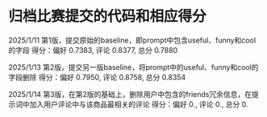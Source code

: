 # 归档比赛提交的代码和相应得分  

2025/1/11 第1版，提交原始的baseline，即prompt中包含useful、funny和cool的字段
得分：偏好 0.7383, 评论 0.8377, 总分 0.7880

2025/1/13 第2版，提交另一版baseline，将prompt中的useful、funny和cool的字段删除
得分：偏好 0.7950, 评论 0.8758, 总分 0.8354

2025/1/14 第3版，在第2版的基础上，删除用户中包含的friends冗余信息，在提示词中加入用户评论中与该商品最相关的评论
得分：偏好 0., 评论 0., 总分 0.